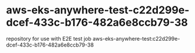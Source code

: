# aws-eks-anywhere-test-c22d299e-dcef-433c-b176-482a6e8ccb79-38
repository for use with E2E test job aws-eks-anywhere-test:c22d299e-dcef-433c-b176-482a6e8ccb79-38
